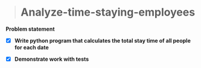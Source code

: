 ># Analyze-time-staying-employees

**Problem statement**
- [x] **Write python program that calculates the total stay time of all people for each date**
- [x] **Demonstrate work with tests**

